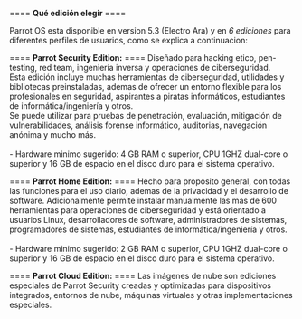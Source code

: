 ==== <b>Qué edición elegir</b> ====

Parrot OS esta disponible en version 5.3 (Electro Ara) y en <i>6 ediciones</i> para diferentes perfiles de usuarios, como se explica a continuacion:

==== <b>Parrot Security Edition:</b> ==== Diseñado para hacking etico, pen-testing, red team, ingeniería inversa y operaciones de ciberseguridad.<br>
Esta edición incluye muchas herramientas de ciberseguridad, utilidades y bibliotecas preinstaladas, ademas de ofrecer un entorno flexible para los profesionales en seguridad, aspirantes a piratas informáticos, estudiantes de informática/ingeniería y otros. <br>Se puede utilizar para pruebas de penetración, evaluación, mitigación de vulnerabilidades, análisis forense informático, auditorias, navegación anónima y mucho más.
<br><br>- Hardware minimo sugerido: 4 GB RAM o superior, CPU 1GHZ dual-core o superior y 16 GB de espacio en el disco duro para el sistema operativo.

==== <b>Parrot Home Edition:</b> ==== Hecho para proposito general, con todas las funciones para el uso diario, ademas de la privacidad y el desarrollo de software.
Adicionalmente permite instalar manualmente las mas de 600 herramientas para operaciones de ciberseguridad y está orientado a usuarios Linux, desarrolladores de software, administradores de sistemas, programadores de sistemas, estudiantes de informática/ingeniería y otros.
<br><br>- Hardware minimo sugerido: 2 GB RAM o superior, CPU 1GHZ dual-core o superior y 16 GB de espacio en el disco duro para el sistema operativo.


==== <b>Parrot Cloud Edition:</b> ==== Las imágenes de nube son ediciones especiales de Parrot Security creadas y optimizadas para dispositivos integrados, entornos de nube, máquinas virtuales y otras implementaciones especiales.

